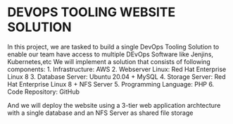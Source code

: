 # DEVOPS TOOLING WEBSITE SOLUTION
In this project, we are tasked to build a single DevOps Tooling Solution to enable our team have access to multiple DEvOps Software like Jenjins, Kubernetes,etc
We will implement a solution that consists of following components:
     1. Infrastructure: AWS
     2. Webserver Linux: Red Hat Enterprise Linux 8
     3. Database Server: Ubuntu 20.04 + MySQL
     4. Storage Server: Red Hat Enterprise Linux 8 + NFS Server
     5. Programming Language: PHP
     6. Code Repository: GitHub
     
And we will deploy the website using a 3-tier web application archtecture with a single database and an NFS Server as shared file storage
